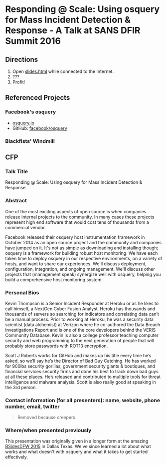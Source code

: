# Responding @ Scale: Using osquery for Mass Incident Detection & Response - A Talk at SANS DFIR Summit 2016 

## Directions

1. Open [slides.html](./slides.html) while connected to the Internet.
1. ???
1. Profit!

## Referenced Projects

### Facebook's osquery
- [osquery.io](https://www.osquery.io)
- GitHub: [facebook/osquery](https://www.github.com/facebook/osquery)

### Blackfists' Windmill

## CFP

### Talk Title

Responding @ Scale: Using osquery for Mass Incident Detection & Response

### Abstract

One of the most exciting aspects of open source is when companies release internal projects to the community. In many cases these projects represent high end software that would cost tens of thousands from a commercial vendor.

Facebook released their osquery host instrumentation framework in October 2014 as an open source project and the community and companies have jumped on it. It's not as simple as downloading and installing though; osquery is a framework for building robust host monitoring. We have each taken time to deploy osquery in our respective environments, on a variety of hosts, and want to share our experiences. We'll discuss deployment, configuration, integration, and ongoing management. We'll discuss other projects that (management speak) synergize well with osquery, helping you build a comprehensive host monitoring system.

### Personal Bios

Kevin Thompson is a Senior Incident Responder at Heroku or as he likes to call himself, a NextGen Cyber Fusion Analyst. Heroku has thousands and thousands of servers so searching for indicators and correlating data can’t be a manual process. Prior to working at Heroku, he was a security data scientist (data alchemist) at Verizon where he co-authored the Data Breach Investigations Report and is one of the core developers behind the VERIS Community Database. Kevin is also a college professor teaching computer security and web programming to the next generation of people that will probably store passwords with ROT13 encryption.

Scott J Roberts works for GitHub and makes up his title every time he’s asked, so we’ll say he’s the Director of Bad Guy Catching. He has worked for 900lbs security gorillas, government security giants & boutiques, and financial services security firms and done his best to track down bad guys at all these places. He’s released and contributed to multiple tools for threat intelligence and malware analysis. Scott is also really good at speaking in the 3rd person.

### Contact information (for all presenters): name, website, phone number, email, twitter
> Removed because creepers.

### Where/when presented previously

This presentation was originally given in a longer form at the amazing [BSidesDFW 2015](http://www.securitybsides.com/w/page/96312090/BSidesDFW%202015) in Dallas Texas. We've since learned a lot about what works and what doesn't with osquery and what it takes to get started effectively.
